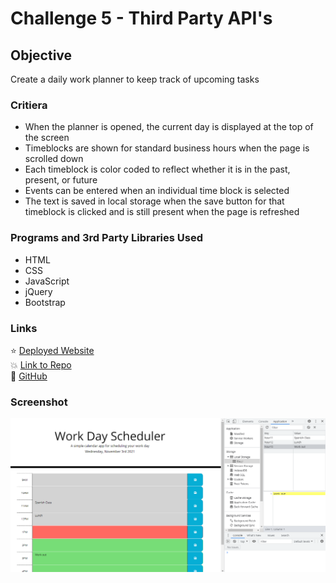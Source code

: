 # Challenge 5 - Third Party API's

## Objective

Create a daily work planner to keep track of upcoming tasks

### Critiera

* When the planner is opened, the current day is displayed at the top of the screen
* Timeblocks are shown for standard business hours when the page is scrolled down
* Each timeblock is color coded to reflect whether it is in the past, present, or future
* Events can be entered when an individual time block is selected
* The text is saved in local storage when the save button for that timeblock is clicked and is still present when the page is refreshed

### Programs and 3rd Party Libraries Used  

* HTML
* CSS
* JavaScript
* jQuery
* Bootstrap

### Links
:star: [Deployed Website](https://rpb543.github.io/functional-day-planner-rpb/)\
:boom: [Link to Repo](https://github.com/RPB543/functional-day-planner-rpb)\
:dizzy: [GitHub](https://github.com/RPB543)



### Screenshot
![screenshot](./screenshot.png)